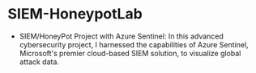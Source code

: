 # SIEM-HoneypotLab
- SIEM/HoneyPot Project with Azure Sentinel:  In this advanced cybersecurity project, I harnessed the capabilities of Azure Sentinel, Microsoft's premier cloud-based SIEM solution, to visualize global attack data.
